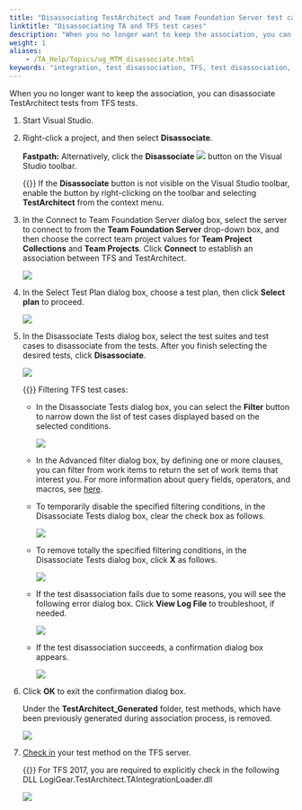 ```yaml
--- 
title: "Disassociating TestArchitect and Team Foundation Server test cases in Visual Studio"
linktitle: "Disassociating TA and TFS test cases"
description: "When you no longer want to keep the association, you can disassociate TestArchitect tests from TFS tests."
weight: 1
aliases: 
    - /TA_Help/Topics/ug_MTM_disassociate.html
keywords: "integration, test disassociation, TFS, test disassociation, Microsoft Test Manager, test disassociation"
---
```


When you no longer want to keep the association, you can disassociate TestArchitect tests from TFS tests.

1.  Start Visual Studio.

2.  Right-click a project, and then select **Disassociate**.

    **Fastpath:** Alternatively, click the **Disassociate** ![](/images/TA_Help/Images/MTM_generate_and_disassociate_test_method_from_testArchitect_btn.png) button on the Visual Studio toolbar.

    {{<note>}} If the **Disassociate** button is not visible on the Visual Studio toolbar, enable the button by right-clicking on the toolbar and selecting **TestArchitect** from the context menu.

3.  In the Connect to Team Foundation Server dialog box, select the server to connect to from the **Team Foundation Server** drop-down box, and then choose the correct team project values for **Team Project Collections** and **Team Projects**. Click **Connect** to establish an association between TFS and TestArchitect.

    ![](/images/TA_Help/Images/Connect_to_TFS_from_VS.png)

4.  In the Select Test Plan dialog box, choose a test plan, then click **Select plan** to proceed.

    ![](/images/TA_Help/Images/select_test_plan_VS.png)

5.  In the Disassociate Tests dialog box, select the test suites and test cases to disassociate from the tests. After you finish selecting the desired tests, click **Disassociate**.

    ![](/images/TA_Help/Images/VS_select_test_to_disassociate.png)

    {{<tip>}} Filtering TFS test cases:

    -   In the Disassociate Tests dialog box, you can select the **Filter** button to narrow down the list of test cases displayed based on the selected conditions.

        ![](/images/TA_Help/Images/TFS_association_filters.png)

    -   In the Advanced filter dialog box, by defining one or more clauses, you can filter from work items to return the set of work items that interest you. For more information about query fields, operators, and macros, see [here](https://docs.microsoft.com/en-us/vsts/work/track/query-operators-variables).
    -   To temporarily disable the specified filtering conditions, in the Disassociate Tests dialog box, clear the check box as follows.

        ![](/images/TA_Help/Images/TA_TFS_association_filtering.png)

    -   To remove totally the specified filtering conditions, in the Disassociate Tests dialog box, click **X** as follows.

        ![](/images/TA_Help/Images/TA_TFS_association_filtering_remove.png)

    -   If the test disassociation fails due to some reasons, you will see the following error dialog box. Click **View Log File** to troubleshoot, if needed.

        ![](/images/TA_Help/Images/TA_TFS_disassociation_failed.png)

    -   If the test disassociation succeeds, a confirmation dialog box appears.

        ![](/images/TA_Help/Images/TA_MTM_disassociation_dlg.png)

6.  Click **OK** to exit the confirmation dialog box.

    Under the **TestArchitect\_Generated** folder, test methods, which have been previously generated during association process, is removed.

    ![](/images/TA_Help/Images/VS_project_after_disassociate.png)

7.  [Check in](https://docs.microsoft.com/en-us/vsts/tfvc/check-your-work-team-codebase?view=vsts#choose-the-files-you-want-to-check-in) your test method on the TFS server.

    {{<remember>}} For TFS 2017, you are required to explicitly check in the following DLL LogiGear.TestArchitect.TAIntegrationLoader.dll

    ![](/images/TA_Help/Images/check_in_TA_dll.png)




